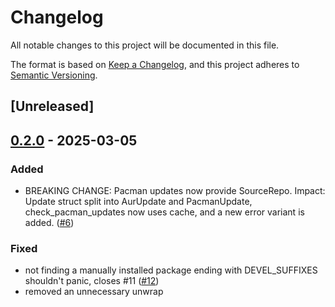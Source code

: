 # Changelog

All notable changes to this project will be documented in this file.

The format is based on [Keep a Changelog](https://keepachangelog.com/en/1.0.0/),
and this project adheres to [Semantic Versioning](https://semver.org/spec/v2.0.0.html).

## [Unreleased]


## [0.2.0](https://github.com/nick42d/cosmic-applet-arch/compare/arch-updates-rs/v0.1.2...arch-updates-rs/v0.2.0) - 2025-03-05

### Added
- BREAKING CHANGE: Pacman updates now provide SourceRepo. Impact: Update struct split into AurUpdate and PacmanUpdate, check_pacman_updates now uses cache, and a new error variant is added. ([#6](https://github.com/nick42d/cosmic-applet-arch/pull/6))

### Fixed
- not finding a manually installed package ending with DEVEL_SUFFIXES shouldn't panic, closes #11 ([#12](https://github.com/nick42d/cosmic-applet-arch/pull/12))
- removed an unnecessary unwrap


